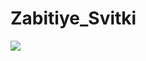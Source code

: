 Zabitiye_Svitki
==============================
<img src="https://lh5.googleusercontent.com/FCRtwLFyxT2qG_fj1u0wkfsEEkQpwZ9MkPzmLICZT3rW0RC7pDYUqaYSHLEP3FKx1N9NgPlsLWg=w926-h806" /><br />